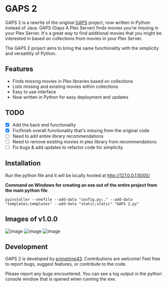 # GAPS 2

GAPS 2 is a rewrite of the original [GAPS](https://github.com/JasonHHouse/gaps) project, now written in Python instead of Java. GAPS (Gaps A Plex Server) finds movies you're missing in your Plex Server. It's a great way to find additional movies that you might be interested in based on collections from movies in your Plex Server.

The GAPS 2 project aims to bring the same functionality with the simplicity and versatility of Python.

## Features

- Finds missing movies in Plex libraries based on collections
- Lists missing and existing movies within collections
- Easy to use interface
- Now written in Python for easy deployment and updates

## TODO

- [x] Add the back end functionality
- [x] Fix/finish overall functionality that's missing from the original code
- [ ] Need to add entire library recommendations
- [ ] Need to remove existing movies in plex library from recommendations
- [ ] Fix bugs & add updates to refactor code for simplicity

## Installation

Run the python file and it will be locally hosted at http://127.0.0.1:5000/

**Command on Windows for creating an exe out of the entire project from the main python file**
```
pyinstaller --onefile --add-data "config.py;." --add-data "templates;templates" --add-data "static;static" "GAPS 2.py"
```

## Images of v1.0.0
![image](https://github.com/primetime43/GAPS-2/assets/12754111/a9ae50f3-5a9a-4f93-bfdb-a90b6783a47f)
![image](https://github.com/primetime43/GAPS-2/assets/12754111/4466e0bf-70be-4ab7-b5c5-02140c31cae9)
![image](https://github.com/primetime43/GAPS-2/assets/12754111/be56426e-7c5f-492a-a852-04e4fc076bd9)

## Development

GAPS 2 is developed by [primetime43](https://github.com/primetime43). Contributions are welcome! Feel free to report bugs, suggest features, or contribute to the code.

Please report any bugs encountered. You can see a log output in the python console window that is opened when running the exe.
